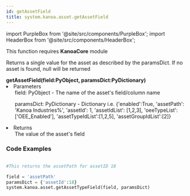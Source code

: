 ```yaml
---
id: getAssetField
title: system.kanoa.asset.getAssetField
---
```

import PurpleBox from '@site/src/components/PurpleBox';
import HeaderBox from '@site/src/components/HeaderBox';

<PurpleBox>This function requires <b>KanoaCore</b> module</PurpleBox>

<HeaderBox header="Description">Returns a single value for the asset as described by the paramsDict. If no asset is found, null will be returned</HeaderBox>

<HeaderBox header="Syntax">
    <b>getAssetField(field:PyObject, paramsDict:PyDictionary)</b>
    <li> Parameters <br />
        <ul> field: PyObject - The name of the asset's field/column name <br /> </ul>
        <ul> paramsDict: PyDictionary - Dictionary i.e. &#123;'enabled':True, 'assetPath': 'Kanoa Industries%', 'assetId': 1, 'assetIdList': [1,2,3], 'oeeTypeList':['OEE_Enabled'], 'assetTypeIdList':[1,2,5], 'assetGroupIdList':[2]} </ul>
    </li>
    <li> Returns <br />
        <ul> The value of the asset's field <br /> </ul>
    </li>
</HeaderBox>


### Code Examples

```py

#This returns the assetPath for assetID 18

field = 'assetPath'
paramsDict = {'assetId':18}
system.kanoa.asset.getAssetTypeField(field, paramsDict)
```

